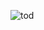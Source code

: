 ![tod](https://user-images.githubusercontent.com/47283850/158058415-d2fa9cbe-2648-4356-bd1f-793a13fa791d.gif=250x250)
